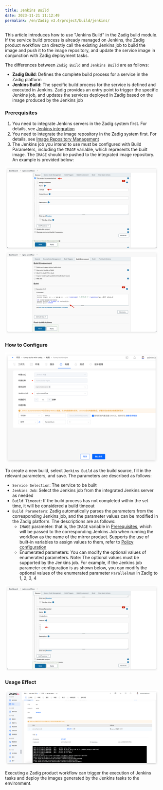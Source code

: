 ```yaml
---
title: Jenkins Build
date: 2023-11-21 11:12:49
permalink: /en/Zadig v3.4/project/build/jenkins/
---
```


This article introduces how to use "Jenkins Build" in the Zadig build module. If the service build process is already managed on Jenkins, the Zadig product workflow can directly call the existing Jenkins job to build the image and push it to the image repository, and update the service image in conjunction with Zadig deployment tasks.

The differences between `Zadig Build` and `Jenkins Build` are as follows:

- **Zadig Build**: Defines the complete build process for a service in the Zadig platform
- **Jenkins Build**: The specific build process for the service is defined and executed in Jenkins. Zadig provides an entry point to trigger the specific Jenkins job, and updates the services deployed in Zadig based on the image produced by the Jenkins job

### Prerequisites
1. You need to integrate Jenkins servers in the Zadig system first. For details, see [Jenkins integration](/en/Zadig%20v3.4/settings/jenkins)
2. You need to integrate the image repository in the Zadig system first. For details, see [Image Repository Management](/en/Zadig%20v3.4/settings/image-registry/)
3. The Jenkins job you intend to use must be configured with Build Parameters, including the `IMAGE` variable, which represents the built image. The `IMAGE` should be pushed to the integrated image repository. An example is provided below:

![Jenkins Build](../../../_images/jenkins_image_parameter.png)
![Jenkins Build](../../../_images/jenkins_image_build.png)

### How to Configure
![Jenkins Build](../../../_images/jenkins_build.png)

To create a new build, select `Jenkins Build` as the build source, fill in the relevant parameters, and save. The parameters are described as follows:
- `Service Selection`: The service to be built
- `Jenkins Job`: Select the Jenkins job from the integrated Jenkins server as needed
- `Build Timeout`: If the build process has not completed within the set time, it will be considered a build timeout
- `Build Parameters`: Zadig automatically parses the parameters from the corresponding Jenkins job, and the parameter values can be modified in the Zadig platform. The descriptions are as follows:
    - `IMAGE` parameter: that is, the `IMAGE` variable in [Prerequisites](#prerequisites), which will be passed to the corresponding Jenkins Job when running the workflow as the name of the mirror product. Supports the use of built-in variables to assign values to them, refer to [Policy configuration](/en/Zadig%20v3.4/project/service/k8s/#policy-configuration)
    - Enumerated parameters: You can modify the optional values of enumerated parameters. Note: The optional values must be supported by the Jenkins job. For example, if the Jenkins job parameter configuration is as shown below, you can modify the optional values of the enumerated parameter `ParallelNum` in Zadig to 1, 2, 3, 4

![Jenkins Build](../../../_images/show_choice_values_in_jenkins.png)

### Usage Effect

![Jenkins Build](../../../_images/jenkins_build_result.png)

Executing a Zadig product workflow can trigger the execution of Jenkins tasks and deploy the images generated by the Jenkins tasks to the environment.